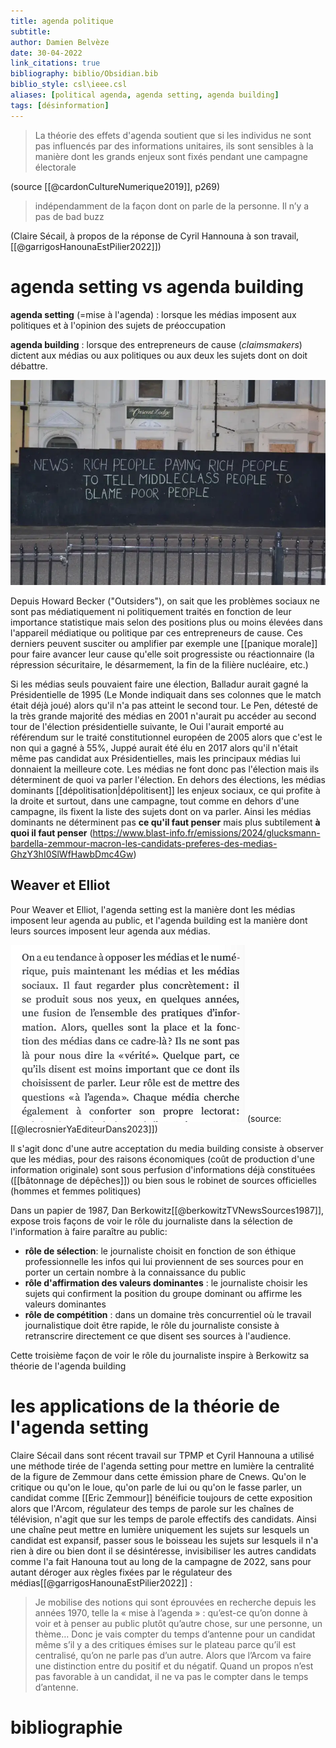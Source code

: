 ```yaml
---
title: agenda politique
subtitle:
author: Damien Belvèze
date: 30-04-2022
link_citations: true
bibliography: biblio/Obsidian.bib
biblio_style: csl\ieee.csl
aliases: [political agenda, agenda setting, agenda building]
tags: [désinformation]
---
```


> La théorie des effets d'agenda soutient que si les individus ne sont pas influencés par des informations unitaires, ils sont sensibles à la manière dont les grands enjeux sont fixés pendant une campagne électorale

(source [[@cardonCultureNumerique2019]], p269)


>indépendamment de la façon dont on parle de la personne. Il n’y a pas de bad buzz

(Claire Sécail, à propos de la réponse de Cyril Hannouna à son travail, [[@garrigosHanounaEstPilier2022]])



# agenda setting vs agenda building

**agenda setting** (=mise à l'agenda) : lorsque les médias imposent aux politiques et à l'opinion des sujets de préoccupation

**agenda building** : lorsque des entrepreneurs de cause (*claimsmakers*) dictent aux médias ou aux politiques ou aux deux les sujets dont on doit débattre. 

![](images/medias_dominants.png)

Depuis Howard Becker ("Outsiders"), on sait que les problèmes sociaux ne sont pas médiatiquement ni politiquement traités en fonction de leur importance statistique mais selon des positions plus ou moins élevées dans l'appareil médiatique ou politique par ces entrepreneurs de cause. 
Ces derniers peuvent susciter ou amplifier par exemple une [[panique morale]] pour faire avancer leur cause qu'elle soit progressiste ou réactionnaire (la répression sécuritaire, le désarmement, la fin de la filière nucléaire, etc.)

Si les médias seuls pouvaient faire une élection, Balladur aurait gagné la Présidentielle de 1995 (Le Monde indiquait dans ses colonnes que le match était déjà joué) alors qu'il n'a pas atteint le second tour. Le Pen, détesté de la très grande majorité des médias en 2001 n'aurait pu accéder au second tour de l'élection présidentielle suivante, le Oui l'aurait emporté au référendum sur le traité constitutionnel européen de 2005 alors que c'est le non qui a gagné à 55%, Juppé aurait été élu en 2017 alors qu'il n'était même pas candidat aux Présidentielles, mais les principaux médias lui donnaient la meilleure cote. 
Les médias ne font donc pas l'élection mais ils déterminent de quoi va parler l'élection. En dehors des élections, les médias dominants [[dépolitisation|dépolitisent]] les enjeux sociaux, ce qui profite à la droite et surtout, dans une campagne, tout comme en dehors d'une campagne, ils fixent la liste des sujets dont on va parler. Ainsi les médias dominants ne déterminent pas **ce qu'il faut penser** mais plus subtilement **à quoi il faut penser** (https://www.blast-info.fr/emissions/2024/glucksmann-bardella-zemmour-macron-les-candidats-preferes-des-medias-GhzY3hI0SlWfHawbDmc4Gw)
## Weaver et Elliot

Pour Weaver et Elliot, l'agenda setting est la manière dont les médias imposent leur agenda au public, et l'agenda building est la manière dont leurs sources imposent leur agenda aux médias.

![](images/agenda_setting.png)
(source: [[@lecrosnierYaEditeurDans2023]])

Il s'agit donc d'une autre acceptation du media building consiste à observer que les médias, pour des raisons économiques (coût de production d'une information originale) sont sous perfusion d'informations déjà constituées ([[bâtonnage de dépêches]]) ou bien sous le robinet de sources officielles (hommes et femmes politiques)

Dans un papier de 1987, Dan Berkowitz[[@berkowitzTVNewsSources1987]], expose trois façons de voir le rôle du journaliste dans la sélection de l'information à faire paraître au public: 

- **rôle de sélection**: le journaliste choisit en fonction de son éthique professionnelle les infos qui lui proviennent de ses sources pour en porter un certain nombre à la connaissance du public
- **rôle d'affirmation des valeurs dominantes** : le journaliste choisir les sujets qui confirment la position du groupe dominant ou affirme les valeurs dominantes
- **rôle de compétition** : dans un domaine très concurrentiel où le travail journalistique doit être rapide, le rôle du journaliste consiste à retranscrire directement ce que disent ses sources à l'audience. 

Cette troisième façon de voir le rôle du journaliste inspire à Berkowitz sa théorie de l'agenda building

# les applications de la théorie de l'agenda setting

Claire Sécail dans sont récent travail sur TPMP et Cyril Hannouna a utilisé une méthode tirée de l'agenda setting pour mettre en lumière la centralité de la figure de Zemmour dans cette émission phare de Cnews. Qu'on le critique ou qu'on le loue, qu'on parle de lui ou qu'on le fasse parler, un candidat comme [[Eric Zemmour]] bénéificie toujours de cette exposition alors que l'Arcom, régulateur des temps de parole sur les chaînes de télévision, n'agit que sur les temps de parole effectifs des candidats. Ainsi une chaîne peut mettre en lumière uniquement les sujets sur lesquels un candidat est expansif, passer sous le boisseau les sujets sur lesquels il n'a rien à dire ou bien dont il se désintéresse, invisibiliser les autres candidats comme l'a fait Hanouna tout au long de la campagne de 2022, sans pour autant déroger aux règles fixées par le régulateur des médias[[@garrigosHanounaEstPilier2022]] : 

> Je mobilise des notions qui sont éprouvées en recherche depuis les années 1970, telle la « mise à l’agenda » : qu’est-ce qu’on donne à voir et à penser au public plutôt qu’autre chose, sur une personne, un thème… Donc je vais compter du temps d’antenne pour un candidat même s’il y a des critiques émises sur le plateau parce qu’il est centralisé, qu’on ne parle pas d’un autre. Alors que l’Arcom va faire une distinction entre du positif et du négatif. Quand un propos n’est pas favorable à un candidat, il ne va pas le compter dans le temps d’antenne.



# bibliographie

